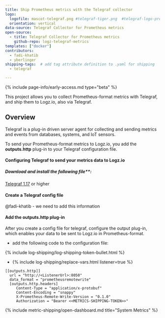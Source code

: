 ```yaml
---
title: Ship Prometheus metrics with the Telegraf collector
logo:
  logofile: mascot-telegraf.png #telegraf-tiger.png  #telegraf-logo-preview.svg
  orientation: vertical
data-source: Telegraf Collector for Prometheus metrics
open-source:
  - title: Telegraf Collector for Prometheus metrics
    github-repo: logz-telegraf-metrics
templates: ["docker"]
contributors:
  - fadi-khatib
  - yberlinger
shipping-tags:  # add tag attribute definition to .yaml for shipping
  - telegraf

---
```



{% include page-info/early-access.md type="beta" %}

This project allows you to collect Prometheus-format metrics with Telegraf, and ship them to Logz.io, also via Telegraf.

## Overview

Telegraf is a plug-in driven server agent for collecting and sending metrics and events from databases, systems, and IoT sensors.

To send your Prometheus-format metrics to Logz.io, you add the **outputs.http** plug-in to your Telegraf configuration file.
  
#### Configuring Telegraf to send your metrics data to Logz.io

<div class="tasklist">

##### Download and install the following file**:
[Telegraf 1.17](https://docs.influxdata.com/telegraf/v1.17/introduction/getting-started/) or higher



#### Create a Telegraf config file

@fadi-khatib - we need to add this information

#### Add the outputs.http plug-in
After you create a config file for telegraf, configure the output plug-in, which enables your data to be sent to Logz.io in Prometheus-format.

* add the following code to the configuration file:

{% include log-shipping/log-shipping-token-bullet.html %}
* {% include log-shipping/replace-vars.html listener=true %}

```
[[outputs.http]]
  url = "http://<ListenerUrl>:8050"
  data_format = "prometheusremotewrite"
  [outputs.http.headers]
     Content-Type = "application/x-protobuf"
     Content-Encoding = "snappy"
     X-Prometheus-Remote-Write-Version = "0.1.0"
     Authorization = "Bearer <<METRICS-SHIPPING-TOKEN>>"
``` 

{% include metric-shipping/open-dashboard.md title="System Metrics" %}

</div>


